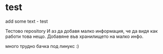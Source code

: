 test
====
add some text - test

Тестово repository
И аз да добавя малко информация, че да видя как работи това нещо.
Добавяне във хранилището на малко инфо.

много трудно бачка под линукс :)